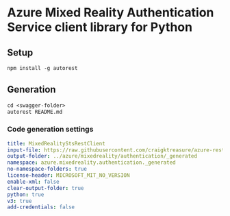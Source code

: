 # Azure Mixed Reality Authentication Service client library for Python

## Setup

```ps
npm install -g autorest
```

## Generation

```ps
cd <swagger-folder>
autorest README.md
```

### Code generation settings

```yaml
title: MixedRealityStsRestClient
input-file: https://raw.githubusercontent.com/craigktreasure/azure-rest-api-specs/6938d23da2be2a20b9998e002ef8b79e8d83e509/specification/mixedreality/data-plane/Microsoft.MixedReality/preview/2019-02-28-preview/mr-sts.json
output-folder: ../azure/mixedreality/authentication/_generated
namespace: azure.mixedreality.authentication._generated
no-namespace-folders: true
license-header: MICROSOFT_MIT_NO_VERSION
enable-xml: false
clear-output-folder: true
python: true
v3: true
add-credentials: false
```
